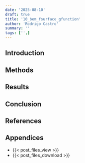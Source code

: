 ```yaml
---
date: '2025-08-10'
draft: true
title: '10_bem_fsurface_gfunction'
author: 'Rodrigo Castro'
summary: ''
tags: ['',]
---
```


## Introduction


## Methods


## Results


## Conclusion


## References


## Appendices
* {{< post_files_view >}}
* {{< post_files_download >}}

<!--Links-->
[Python]: https://www.python.org/
